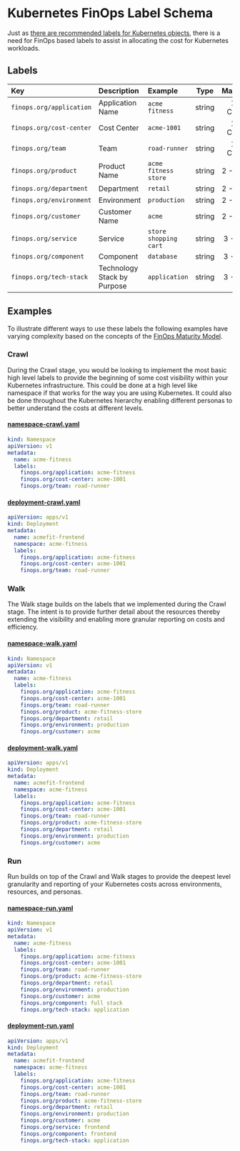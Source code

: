 # Kubernetes FinOps Label Schema

Just as [there are recommended labels for Kubernetes objects](https://kubernetes.io/docs/concepts/overview/working-with-objects/common-labels/), there is a need for FinOps based labels to assist in allocating the cost for Kubernetes workloads.

## Labels

| Key                      | Description                 | Example                   | Type   | Maturity  |
| :----------------------- | :-------------------------- | :------------------------ | :----: | :-------: |
| `finops.org/application` | Application Name            | `acme fitness`            | string | 1 - Crawl |
| `finops.org/cost-center` | Cost Center                 | `acme-1001`               | string | 1 - Crawl |
| `finops.org/team`        | Team                        | `road-runner`             | string | 1 - Crawl |
| `finops.org/product`     | Product Name                | `acme fitness store`      | string | 2 - Walk  |
| `finops.org/department`  | Department                  | `retail`                  | string | 2 - Walk  |
| `finops.org/environment` | Environment                 | `production`              | string | 2 - Walk  |
| `finops.org/customer`    | Customer Name               | `acme`                    | string | 2 - Walk  |
| `finops.org/service`     | Service                     | `store shopping cart`     | string | 3 - Run   |
| `finops.org/component`   | Component                   | `database`                | string | 3 - Run   |
| `finops.org/tech-stack`  | Technology Stack by Purpose | `application`             | string | 3 - Run   |


## Examples

To illustrate different ways to use these labels the following examples have varying complexity based on the concepts of the [FinOps Maturity Model](https://www.finops.org/framework/maturity-model/).

### Crawl

During the Crawl stage, you would be looking to implement the most basic high level labels to provide the beginning of some cost visibility within your Kubernetes infrastructure. This could be done at a high level like namespace if that works for the way you are using Kubernetes. It could also be done throughout the Kubernetes hierarchy enabling different personas to better understand the costs at different levels.

#### [namespace-crawl.yaml](./namespace-crawl.yaml)

```yaml
kind: Namespace
apiVersion: v1
metadata:
  name: acme-fitness
  labels:
    finops.org/application: acme-fitness
    finops.org/cost-center: acme-1001
    finops.org/team: road-runner
```

#### [deployment-crawl.yaml](./deployment-crawl.yaml)

```yaml
apiVersion: apps/v1
kind: Deployment
metadata:
  name: acmefit-frontend
  namespace: acme-fitness
  labels:
    finops.org/application: acme-fitness
    finops.org/cost-center: acme-1001
    finops.org/team: road-runner
```

### Walk

The Walk stage builds on the labels that we implemented during the Crawl stage. The intent is to provide further detail about the resources thereby extending the visibility and enabling more granular reporting on costs and efficiency.

#### [namespace-walk.yaml](./namespace-walk.yaml)

```yaml
kind: Namespace
apiVersion: v1
metadata:
  name: acme-fitness
  labels:
    finops.org/application: acme-fitness
    finops.org/cost-center: acme-1001
    finops.org/team: road-runner
    finops.org/product: acme-fitness-store
    finops.org/department: retail
    finops.org/environment: production
    finops.org/customer: acme
```

#### [deployment-walk.yaml](./deployment-walk.yaml)

```yaml
apiVersion: apps/v1
kind: Deployment
metadata:
  name: acmefit-frontend
  namespace: acme-fitness
  labels:
    finops.org/application: acme-fitness
    finops.org/cost-center: acme-1001
    finops.org/team: road-runner
    finops.org/product: acme-fitness-store
    finops.org/department: retail
    finops.org/environment: production
    finops.org/customer: acme
```

### Run

Run builds on top of the Crawl and Walk stages to provide the deepest level granularity and reporting of your Kubernetes costs across environments, resources, and personas.

#### [namespace-run.yaml](./namespace-run.yaml)

```yaml
kind: Namespace
apiVersion: v1
metadata:
  name: acme-fitness
  labels:
    finops.org/application: acme-fitness
    finops.org/cost-center: acme-1001
    finops.org/team: road-runner
    finops.org/product: acme-fitness-store
    finops.org/department: retail
    finops.org/environment: production
    finops.org/customer: acme
    finops.org/component: full stack
    finops.org/tech-stack: application
```

#### [deployment-run.yaml](./deployment-run.yaml)

```yaml
apiVersion: apps/v1
kind: Deployment
metadata:
  name: acmefit-frontend
  namespace: acme-fitness
  labels:
    finops.org/application: acme-fitness
    finops.org/cost-center: acme-1001
    finops.org/team: road-runner
    finops.org/product: acme-fitness-store
    finops.org/department: retail
    finops.org/environment: production
    finops.org/customer: acme
    finops.org/service: frontend
    finops.org/component: frontend
    finops.org/tech-stack: application
```